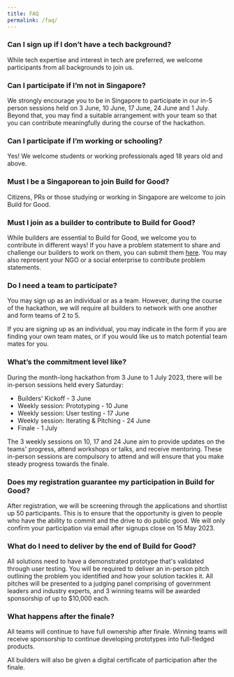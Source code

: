 ```yaml
---
title: FAQ
permalink: /faq/
---
```

### Can I sign up if I don’t have a tech background?

While tech expertise and interest in tech are preferred, we welcome participants from all backgrounds to join us. 

### Can I participate if I’m not in Singapore?

We strongly encourage you to be in Singapore to participate in our in-5 person sessions held on 3 June, 10 June, 17 June, 24 June and 1 July. Beyond that, you may find a suitable arrangement with your team so that you can contribute meaningfully during the course of the hackathon.

### Can I participate if I’m working or schooling?

Yes! We welcome students or working professionals aged 18 years old and above.

### Must I be a Singaporean to join Build for Good?

Citizens, PRs or those studying or working in Singapore are welcome to join Build for Good.

### Must I join as a builder to contribute to Build for Good?

While builders are essential to Build for Good, we welcome you to contribute in different ways! If you have a problem statement to share and challenge our builders to work on them, you can submit them [here](https://go.gov.sg/buildforgood-ps). You may also represent your NGO or a social enterprise to contribute problem statements.

### Do I need a team to participate?

You may sign up as an individual or as a team. However, during the course of the hackathon, we will require all builders to network with one another and form teams of 2 to 5. 

If you are signing up as an individual, you may indicate in the form if you are finding your own team mates, or if you would like us to match potential team mates for you.


### What’s the commitment level like?

During the month-long hackathon from 3 June to 1 July 2023, there will be in-person sessions held every Saturday:

* Builders' Kickoff - 3 June
* Weekly session: Prototyping - 10 June
* Weekly session: User testing - 17 June
* Weekly session: Iterating & Pitching - 24 June
* Finale - 1 July

The 3 weekly sessions on 10, 17 and 24 June aim to provide updates on the teams' progress, attend workshops or talks, and receive mentoring. These in-person sessions are compulsory to attend and will ensure that you make steady progress towards the finale.

### Does my registration guarantee my participation in Build for Good?

After registration, we will be screening through the applications and shortlist up 50 participants. This is to ensure that the opportunity is given to people who have the ability to commit and the drive to do public good. We will only confirm your participation via email after signups close on 15 May 2023.

### What do I need to deliver by the end of Build for Good?

All solutions need to have a demonstrated prototype that's validated through user testing. You will be required to deliver an in-person pitch outlining the problem you identified and how your solution tackles it. All pitches will be presented to a judging panel comprising of government leaders and industry experts, and 3 winning teams will be awarded sponsorship of up to $10,000 each.

### What happens after the finale?
All teams will continue to have full ownership after finale. Winning teams will receive sponsorship to continue developing prototypes into full-fledged products. 

All builders will also be given a digital certificate of participation after the finale.